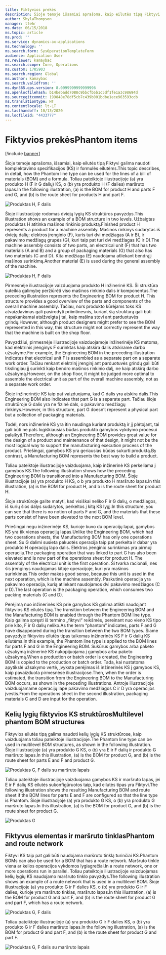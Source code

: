 ```yaml
---
title: Fiktyvios prekės
description: Šioje temoje išsamiai aprašoma, kaip eilutės tipą Fiktyvi galima naudoti komplektavimo specifikacijos (KS) ir formulės eilutėms programoje „Dynamics 365 Supply Chain Management“.
author: ShylaThompson
manager: tfehr
ms.date: 06/15/2018
ms.topic: article
ms.prod: ''
ms.service: dynamics-ax-applications
ms.technology: ''
ms.search.form: SysOperationTemplateForm
audience: Application User
ms.reviewer: kamaybac
ms.search.scope: Core, Operations
ms.custom: 1705903
ms.search.region: Global
ms.author: kamaybac
ms.search.validfrom: ''
ms.dyn365.ops.version: 8.0999999999999996
ms.openlocfilehash: b14bebadd7088c9bbcfb6b1c5df1fe1a3c98694d
ms.sourcegitcommit: 199848e78df5cb7c439b001bdbe1ece963593cdb
ms.translationtype: HT
ms.contentlocale: lt-LT
ms.lasthandoff: 10/13/2020
ms.locfileid: "4433777"
---
```

# <a name="phantom-items"></a><span data-ttu-id="3c88e-103">Fiktyvios prekės</span><span class="sxs-lookup"><span data-stu-id="3c88e-103">Phantom items</span></span>

[!include [banner](../includes/banner.md)]

<span data-ttu-id="3c88e-104">Šioje temoje aprašoma, išsamiai, kaip eilutės tipą Fiktyvi galima naudoti komplektavimo specifikacijos (KS) ir formulės eilutėms.</span><span class="sxs-lookup"><span data-stu-id="3c88e-104">This topic describes, in detail, how the Phantom line type can be used for the lines of a bill of materials (BOM) and a formula.</span></span> <span data-ttu-id="3c88e-105">Toliau pateiktoje iliustracijoje (a) yra produkto H (F ir G dalių) KS, o (b) yra produkto H (F dalies) maršruto lapas.</span><span class="sxs-lookup"><span data-stu-id="3c88e-105">In the following illustration, (a) is the BOM for product H and parts F and G, and (b) is the route sheet for products H and part F.</span></span>

![Produktas H, F dalis](media/product-H-part-F.png)


<span data-ttu-id="3c88e-107">Šioje iliustracijoje rodomas dviejų lygių KS struktūros pavyzdys.</span><span class="sxs-lookup"><span data-stu-id="3c88e-107">This illustration shows an example of a BOM structure in two levels.</span></span> <span data-ttu-id="3c88e-108">Užbaigtas produktas H atitinka mašinos rinkinio produktą.</span><span class="sxs-lookup"><span data-stu-id="3c88e-108">Finished product H represents a product for a machine assembly.</span></span> <span data-ttu-id="3c88e-109">Mašinos rinkinys sudarytas iš dviejų dalių: elektros įrenginio (F), kuris turi dvi medžiagas (A ir B), ir pakavimo medžiagų grupės (G), kuri taip pat turi dvi medžiagas (C ir D).</span><span class="sxs-lookup"><span data-stu-id="3c88e-109">The machine assembly consists of two parts, an electrical unit (F) that has two materials (A and B) and a group of packaging materials (G) that also has two materials (C and D).</span></span> <span data-ttu-id="3c88e-110">Kita medžiaga (E) naudojama atliekant bendrąjį mašinos surinkimą.</span><span class="sxs-lookup"><span data-stu-id="3c88e-110">Another material (E) is used during the general assembly of the machine.</span></span>

![Produktas H, F dalis](media/product-H-part-B.png)

<span data-ttu-id="3c88e-112">Pirmesnėje iliustracijoje vaizduojama produkto H inžinerinė KS. Ši struktūra suteikia galimybę peržiūrėti viso mašinos rinkinio dalis ir komponentus.</span><span class="sxs-lookup"><span data-stu-id="3c88e-112">The preceding illustration represents the Engineering BOM for product H. This structure provides a good overview of the parts and components of the overall machine assembly.</span></span> <span data-ttu-id="3c88e-113">Tačiau, nors produkto kūrėjams toks KS atvaizdavimas gali pasirodyti priimtinesnis, kuriant šią struktūrą gali būti nepakankamai atsižvelgta į tai, kaip mašina stovi ant parduotuvės grindų.</span><span class="sxs-lookup"><span data-stu-id="3c88e-113">However, although product designers might prefer to see the BOM represented in this way, this structure might not correctly represent the way that the machine is built on the shop floor.</span></span> 

<span data-ttu-id="3c88e-114">Pavyzdžiui, pirmesnėje iliustracijoje vaizduojamoje inžinerinėje KS matoma, kad elektrinis įrenginys F surinktas kaip atskira dalis atskirame darbo užsakyme.</span><span class="sxs-lookup"><span data-stu-id="3c88e-114">For example, the Engineering BOM in the preceding illustration indicates that electrical unit F is assembled as a separate part on a separate work order.</span></span> <span data-ttu-id="3c88e-115">Tačiau renkant elektrinį įrenginį ant parduotuvės grindų gali būti tikslingiau jį surinkti kaip bendro mašinos rinkinio dalį, ne kaip atskirą darbo užsakymą.</span><span class="sxs-lookup"><span data-stu-id="3c88e-115">However, on the shop floor, it might be judged more optimal to assemble the electrical unit as part of the overall machine assembly, not as a separate work order.</span></span>

<span data-ttu-id="3c88e-116">Šioje inžinerinėje KS taip pat vaizduojama, kad G dalis yra atskira dalis.</span><span class="sxs-lookup"><span data-stu-id="3c88e-116">This Engineering BOM also indicates that part G is a separate part.</span></span> <span data-ttu-id="3c88e-117">Tačiau šioje struktūroje G dalis yra ne fizinė dals, o pakavimo medžiagų rinkinys.</span><span class="sxs-lookup"><span data-stu-id="3c88e-117">However, in this structure, part G doesn’t represent a physical part but a collection of packaging materials.</span></span> 

<span data-ttu-id="3c88e-118">Todėl, nors inžinerinė KS yra itin naudinga kuriant produktą ir jį plėtojant, tai gali būti ne pats logiškiausias būdas produkto gamybos vykdymo procesui palaikyti.</span><span class="sxs-lookup"><span data-stu-id="3c88e-118">Therefore, although an Engineering BOM provides great value for the design of a product and maintenance of that design, it might not be the most logical way to support the manufacturing execution process of the product.</span></span> <span data-ttu-id="3c88e-119">Priešingai, gamybos KS yra geriausias būdas sukurti produktą.</span><span class="sxs-lookup"><span data-stu-id="3c88e-119">By contrast, a Manufacturing BOM represents the best way to build a product.</span></span>

<span data-ttu-id="3c88e-120">Toliau pateiktoje iliustracijoje vaizduojama, kaip inžinerinė KS perkeliama į gamybos KS.</span><span class="sxs-lookup"><span data-stu-id="3c88e-120">The following illustration shows how the preceding Engineering BOM is transitioned into a Manufacturing BOM.</span></span> <span data-ttu-id="3c88e-121">Šioje iliustracijoje (a) yra produkto H KS, o b yra produkto H maršruto lapas.</span><span class="sxs-lookup"><span data-stu-id="3c88e-121">In this illustration, (a) is the BOM for product H, and b is the route sheet for product H.</span></span>

<span data-ttu-id="3c88e-122">Šioje struktūroje galite matyti, kad visiškai neliko F ir G dalių, o medžiagos, iš kurių šios dalys sudarytos, perkeltos į kitą KS lygį.</span><span class="sxs-lookup"><span data-stu-id="3c88e-122">In this structure, you can see that there is no notion of parts F and G, and the materials that these parts consist of have been elevated to the next BOM level.</span></span> 

<span data-ttu-id="3c88e-123">Priešingai negu inžinerinėje KS, kurioje buvo du operacijų lapai, gamybos KS yra tik vienas operacijų lapas.</span><span class="sxs-lookup"><span data-stu-id="3c88e-123">Unlike the Engineering BOM, which had two operations sheets, the Manufacturing BOM has only one operations sheet.</span></span> <span data-ttu-id="3c88e-124">Su G dalimi susieta pakuotės operacija taip pat perkelta ir dabar yra produkto H operacijų lapo dalis. Elektros įrenginio surinkimas yra pirmoji operacija.</span><span class="sxs-lookup"><span data-stu-id="3c88e-124">The packaging operation that was linked to part G has also been elevated and is now part of the operations sheet for product H. The assembly of the electrical unit is the first operation.</span></span> <span data-ttu-id="3c88e-125">Ši tvarka racionali, nes šis įrenginys naudojamas kitoje operacijoje, kuri yra mašinos surinkimas.</span><span class="sxs-lookup"><span data-stu-id="3c88e-125">This order makes good sense, because this unit is used in the next operation, which is the machine assembly.</span></span> <span data-ttu-id="3c88e-126">Paskutinė operacija yra pakavimo operacija, kurią atliekant naudojamos dvi pakavimo medžiagos (C ir D).</span><span class="sxs-lookup"><span data-stu-id="3c88e-126">The last operation is the packaging operation, which consumes two packing materials (C and D).</span></span>

<span data-ttu-id="3c88e-127">Perėjimą nuo inžinerinės KS prie gamybos KS galima atlikti naudojant fiktyvios KS eilutės tipą.</span><span class="sxs-lookup"><span data-stu-id="3c88e-127">The transition between the Engineering BOM and the Manufacturing BOM is enabled through the Phantom BOM line type.</span></span> <span data-ttu-id="3c88e-128">Kaip galima spręsti iš termino „fiktyvi“ reikšmės, pereinant nuo vieno KS tipo prie kito, F ir G dalių neliko.</span><span class="sxs-lookup"><span data-stu-id="3c88e-128">As the term “phantom” indicates, parts F and G have disappeared during the transition between the two BOM types.</span></span> <span data-ttu-id="3c88e-129">Šiame pavyzdyje fiktyvios eilutės tipas taikomas inžinerinės KS F ir G dalių KS eilutėms.</span><span class="sxs-lookup"><span data-stu-id="3c88e-129">In this example, the Phantom line type is applied to the BOM lines for parts F and G in the Engineering BOM.</span></span> <span data-ttu-id="3c88e-130">Sukūrus gamybos arba paketo užsakymą inžinerinė KS nukopijuojama į gamybos arba paketo užsakymą.</span><span class="sxs-lookup"><span data-stu-id="3c88e-130">When a production or batch order is created, the Engineering BOM is copied to the production or batch order.</span></span> <span data-ttu-id="3c88e-131">Tada, kai nustatoma apytikslė užsakymo vertė, įvyksta perėjimas iš inžinerinės KS į gamybos KS, kaip pavaizduota pirmesnėse iliustracijose.</span><span class="sxs-lookup"><span data-stu-id="3c88e-131">Then, when the order is estimated, the transition from the Engineering BOM to the Manufacturing BOM occurs, as shown in the preceding illustrations.</span></span> <span data-ttu-id="3c88e-132">Antroje iliustracijoje vaizduojamame operacijų lape pakavimo medžiagos C ir D yra operacijos įvestis.</span><span class="sxs-lookup"><span data-stu-id="3c88e-132">From the operations sheet in the second illustration, packaging materials C and D are input for the operation.</span></span> 

## <a name="multilevel-phantom-bom-structures"></a><span data-ttu-id="3c88e-133">Kelių lygių fiktyvios KS struktūros</span><span class="sxs-lookup"><span data-stu-id="3c88e-133">Multilevel phantom BOM structures</span></span>
<span data-ttu-id="3c88e-134">Fiktyvios eilutės tipą galima naudoti kelių lygių KS struktūrose, kaip vaizduojama toliau pateiktoje iliustracijoje.</span><span class="sxs-lookup"><span data-stu-id="3c88e-134">The Phantom line type can be used in multilevel BOM structures, as shown in the following illustration.</span></span> <span data-ttu-id="3c88e-135">Šioje iliustracijoje (a) yra produkto G KS, o (b) yra E ir F dalių ir produkto G maršruto lapas.</span><span class="sxs-lookup"><span data-stu-id="3c88e-135">In this illustration, (a) is the BOM for product G, and (b) is the route sheet for parts E and F and product G.</span></span> 

![Produktas G, F dalis su maršruto lapais](media/product-G-route-sheet-G.png)


<span data-ttu-id="3c88e-137">Toliau pateiktoje iliustracijoje vaizduojama gamybos KS ir maršruto lapas, jei E ir F dalių KS eilutės sukonfigūruotos taip, kad eilutės tipas yra Fiktyvi.</span><span class="sxs-lookup"><span data-stu-id="3c88e-137">The following illustration shows the resulting Manufacturing BOM and route sheet if the BOM lines for parts E and F are configured so that the line type is Phantom.</span></span> <span data-ttu-id="3c88e-138">Šioje iliustracijoje (a) yra produkto G KS, o (b) yra produkto G maršruto lapas.</span><span class="sxs-lookup"><span data-stu-id="3c88e-138">In this illustration, (a) is the BOM for product G, and (b) is the route sheet for product G.</span></span>

![Produktas G](media/product-G.png)


## <a name="phantom-and-route-network"></a><span data-ttu-id="3c88e-140">Fiktyvus elementas ir maršruto tinklas</span><span class="sxs-lookup"><span data-stu-id="3c88e-140">Phantom and route network</span></span>
<span data-ttu-id="3c88e-141">Fiktyvi KS taip pat gali būti naudojama maršruto tinklą turinčiai KS.</span><span class="sxs-lookup"><span data-stu-id="3c88e-141">Phantom BOMs can also be used for a BOM that has a route network.</span></span> <span data-ttu-id="3c88e-142">Maršruto tinkle viena ar kelios operacijos vykdomos lygiagrečiai.</span><span class="sxs-lookup"><span data-stu-id="3c88e-142">In a route network, one or more operations run in parallel.</span></span> <span data-ttu-id="3c88e-143">Toliau pateiktoje iliustracijoje vaizduojamas kelių lygių KS naudojamo maršruto tinklo pavyzdys.</span><span class="sxs-lookup"><span data-stu-id="3c88e-143">The following illustration shows an example of a route network that is used in a multilevel BOM.</span></span> <span data-ttu-id="3c88e-144">Šioje iliustracijoje (a) yra produkto G ir F dalies KS, o (b) yra produkto G ir F dalies, kurioje yra maršruto tinklas, maršruto lapas.</span><span class="sxs-lookup"><span data-stu-id="3c88e-144">In this illustration, (a) is the BOM for product G and part F, and (b) is the route sheet for product G and part F, which has a route network.</span></span>

![Produktas G, F dalis](media/product-G-part-F.png)


<span data-ttu-id="3c88e-146">Toliau pateiktoje iliustracijoje (a) yra produkto G ir F dalies KS, o (b) yra produkto G ir F dalies maršruto lapas.</span><span class="sxs-lookup"><span data-stu-id="3c88e-146">In the following illustration, (a) is the BOM for product G and part F, and (b) is the route sheet for product G and part F.</span></span>

![Produktas G, F dalis su maršruto lapais](media/product-G-part-F-with-route-sheet.png)
